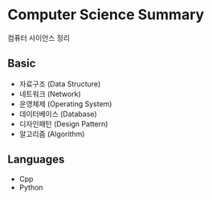 # Computer Science Summary

컴퓨터 사이언스 정리


## Basic

* 자료구조 (Data Structure)
* 네트워크 (Network)
* 운영체제 (Operating System)
* 데이터베이스 (Database)
* 디자인패턴 (Design Pattern)
* 알고리즘 (Algorithm)

## Languages
* Cpp
* Python
